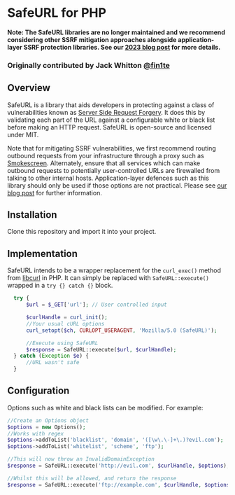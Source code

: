 # SafeURL for PHP

**Note: The SafeURL libraries are no longer maintained and we recommend considering other SSRF mitigation approaches alongside application-layer SSRF protection libraries. See our [2023 blog post](https://blog.includesecurity.com/2023/03/mitigating-ssrf-in-2023/) for more details.**

### Originally contributed by Jack Whitton [@fin1te](http://github.com/fin1te)

## Overview
SafeURL is a library that aids developers in protecting against a class of vulnerabilities known as [Server Side Request Forgery](http://www.acunetix.com/blog/articles/server-side-request-forgery-vulnerability/). It does this by validating each part of the URL against a configurable white or black list before making an HTTP request. SafeURL is open-source and licensed under MIT.

Note that for mitigating SSRF vulnerabilities, we first recommend routing outbound requests from your infrastructure through a proxy such as [Smokescreen](https://github.com/stripe/smokescreen). Alternately, ensure that all services which can make outbound requests to potentially user-controlled URLs are firewalled from talking to other internal hosts. Application-layer defences such as this library should only be used if those options are not practical. Please see [our blog post](https://blog.includesecurity.com/2023/03/mitigating-ssrf-in-2023/) for further information.

## Installation
Clone this repository and import it into your project.

## Implementation
SafeURL intends to be a wrapper replacement for the `curl_exec()` method from [libcurl](http://php.net/manual/en/function.curl-exec.php) in PHP. It can simply be replaced with `SafeURL::execute()` wrapped in a `try {} catch {}` block.

  ```php
    try {
        $url = $_GET['url']; // User controlled input

        $curlHandle = curl_init();
        //Your usual cURL options
        curl_setopt($ch, CURLOPT_USERAGENT, 'Mozilla/5.0 (SafeURL)');

        //Execute using SafeURL
        $response = SafeURL::execute($url, $curlHandle);
    } catch (Exception $e) {
        //URL wasn't safe
    }
  ```

## Configuration
Options such as white and black lists can be modified. For example:

```php
//Create an Options object
$options = new Options();
//Works with regex
$options->addToList('blacklist', 'domain', '([\w\.\-]+\.)?evil.com');
$options->addToList('whitelist', 'scheme', 'ftp');

//This will now throw an InvalidDomainException
$response = SafeURL::execute('http://evil.com', $curlHandle, $options);

//Whilst this will be allowed, and return the response
$response = SafeURL::execute('ftp://example.com', $curlHandle, $options);
```

